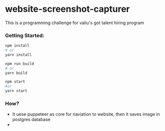 # website-screenshot-capturer

This is a programming challenge for valiu's got talent hiring program

### Getting Started:

```bash
npm install
# or
yarn install

npm run build
# or
yarn build

npm start
#or
yarn start

```

### How?

- It uese puppeteer as core for naviation to website, then it saves image in postgres database
-
